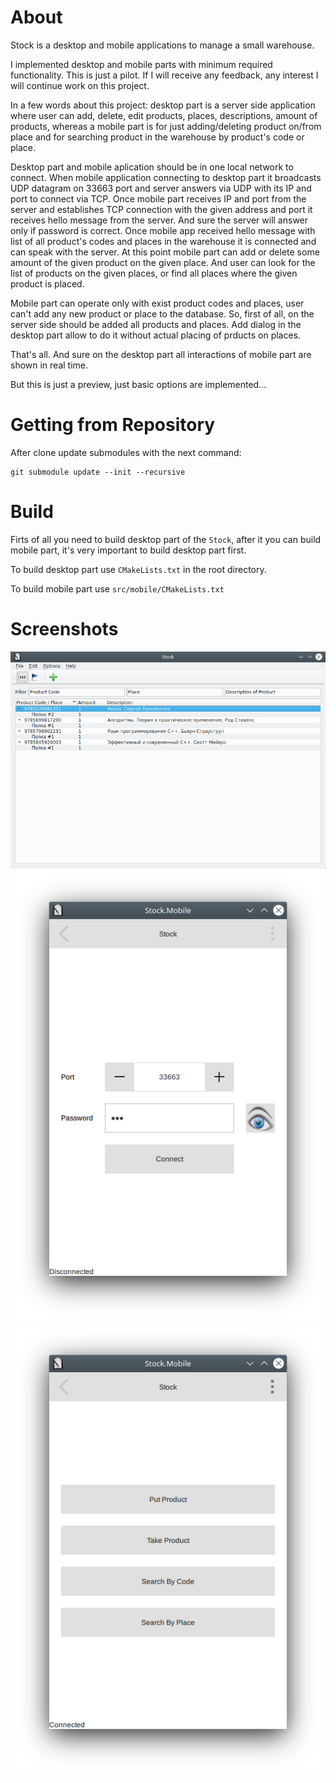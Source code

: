# About

Stock is a desktop and mobile applications to manage a small warehouse.

I implemented desktop and mobile parts with minimum required functionality.
This is just a pilot. If I will receive any feedback, any interest I will
continue work on this project.

In a few words about this project: desktop part is a server side application
where user can add, delete, edit products, places, descriptions, amount of products,
whereas a mobile part is for just adding/deleting product on/from place and for
searching product in the warehouse by product's code or place.

Desktop part and mobile aplication should be in one local network to connect.
When mobile application connecting to desktop part it broadcasts UDP datagram on
33663 port and server answers via UDP with its IP and port to connect via TCP.
Once mobile part receives IP and port from the server and establishes TCP
connection with the given address and port it receives hello message from the server.
And sure the server will answer only if password is correct. Once mobile app received
hello message with list of all product's codes and places in the warehouse it is
connected and can speak with the server. At this point mobile part can add or delete
some amount of the given product on the given place. And user can look for the list
of products on the given places, or find all places where the given product is placed.

Mobile part can operate only with exist product codes and places, user can't
add any new product or place to the database. So, first of all, on the server
side should be added all products and places. Add dialog in the desktop part
allow to do it without actual placing of prducts on places.

That's all. And sure on the desktop part all interactions of mobile part are shown in
real time.

But this is just a preview, just basic options are implemented...

# Getting from Repository

After clone update submodules with the next command:

```
git submodule update --init --recursive
```

# Build

Firts of all you need to build desktop part of the `Stock`,
after it you can build mobile part, it's very important to build
desktop part first.

To build desktop part use `CMakeLists.txt` in the root directory.

To build mobile part use `src/mobile/CMakeLists.txt`

# Screenshots

![](doc/desktop.png)
![](doc/connect.png)
![](doc/actions.png)
